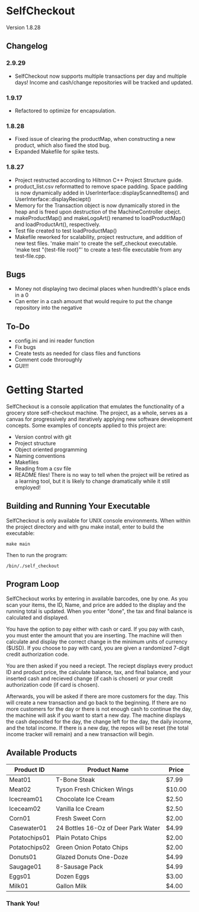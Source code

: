 # SelfCheckout
Version 1.8.28
## Changelog
### 2.9.29
- SelfCheckout now supports multiple transactions per day and multiple days! Income and cash/change repositories will be tracked and updated.
### 1.9.17
- Refactored to optimize for encapsulation.
### 1.8.28
- Fixed issue of clearing the productMap, when constructing a new product, which also fixed the stod bug.
- Expanded Makefile for spike tests.
### 1.8.27
- Project restructed according to Hiltmon C++ Project Structure guide.
- product_list.csv reformatted to remove space padding. Space padding is now dynamically added in UserInterface::displayScannedItems() and UserInterface::displayReciept()
- Memory for the Transaction object is now dynamically stored in the heap and is freed upon destruction of the MachineController obejct.
- makeProductMap() and makeLogoArt() renamed to loadProductMap() and loadProductArt(), respectively.
- Test file created to test loadProductMap()
- Makefile reworked for scalability, project restructure, and addition of new test files. 'make main' to create the self_checkout executable. 'make test "{test-file root}"' to create a test-file executable from any test-file.cpp.
## Bugs
- Money not displaying two decimal places when hundredth's place ends in a 0
- Can enter in a cash amount that would require to put the change repository into the negative
## To-Do
- config.ini and ini reader function
- Fix bugs
- Create tests as needed for class files and functions
- Comment code throroughly
- GUI!!!
# Getting Started
SelfCheckout is a console application that emulates the functionality of a grocery store self-checkout machine. The project, as a whole, serves as a canvas for progressively and iteratively applying new software development concepts. Some examples of concepts applied to this project are:
- Version control with git
- Project structure
- Object oriented programming
- Naming conventions
- Makefiles
- Reading from a csv file
- README files!
There is no way to tell when the project will be retired as a learning tool, but it is likely to change dramatically while it still employed!
## Building and Running Your Executable
SelfCheckout is only available for UNIX console environments. When within the project directory and with gnu make install, enter to build the executable:
```
make main
```
Then to run the program:
```
/bin/./self_checkout
```
## Program Loop
SelfCheckout works by entering in available barcodes, one by one. As you scan your items, the ID, Name, and price are added to the display and the running total is updated. When you enter "done", the tax and final balance is calculated and displayed. 

You have the option to pay either with cash or card. If you pay with cash, you must enter the amount that you are inserting. The machine will then calculate and display the correct change in the minimum units of currency ($USD). If you choose to pay with card, you are given a randomized 7-digit credit authorization code.

You are then asked if you need a reciept. The reciept displays every product ID and product price, the calculate balance, tax, and final balance, and your inserted cash and recieved change (if cash is chosen) or your credit authorization code (if card is chosen). 

Afterwards, you will be asked if there are more customers for the day. This will create a new transaction and go back to the beginning. If there are no more customers for the day or there is not enough cash to continue the day, the machine will ask if you want to start a new day. The machine displays the cash deposited for the day, the change left for the day, the daily income, and the total income. If there is a new day, the repos will be reset (the total income tracker will remain) and a new transaction will begin.
## Available Products

| Product ID    | Product Name                        | Price  |
| ------------- | ----------------------------------- | ------ |
| Meat01        | T-Bone Steak                        |  $7.99 |
| Meat02        | Tyson Fresh Chicken Wings           | $10.00 |
| Icecream01    | Chocolate Ice Cream                 |  $2.50 |
| Iceceam02     | Vanilla Ice Cream                   |  $2.50 |
| Corn01        | Fresh Sweet Corn                    |  $2.00 |
| Casewater01   | 24 Bottles 16-Oz of Deer Park Water |  $4.99 |
| Potatochips01 | Plain Potato Chips                  |  $2.00 |
| Potatochips02 | Green Onion Potato Chips            |  $2.00 |
| Donuts01      | Glazed Donuts One-Doze              |  $4.99 |
| Saugage01     | 8-Sausage Pack                      |  $4.99 |
| Eggs01        | Dozen Eggs                          |  $3.00 |
| Milk01        | Gallon Milk                         |  $4.00 |

### Thank You!